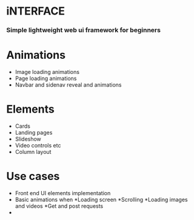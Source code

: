 # iNTERFACE

### Simple lightweight web ui framework for beginners

# Animations
* Image loading animations
* Page loading animations
* Navbar and sidenav reveal and animations

# Elements
* Cards
* Landing pages
* Slideshow 
* Video controls etc
* Column layout

# Use cases
* Front end UI elements implementation
* Basic animations when 
   *Loading screen
   *Scrolling
   *Loading images and videos
*Get and post requests
*
